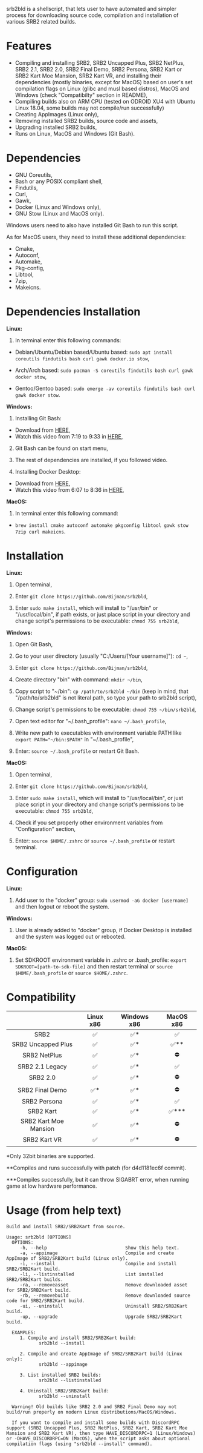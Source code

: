 srb2bld is a shellscript, that lets user to have automated and simpler process for downloading source code, compilation and installation of various SRB2 related builds.

# Features
- Compiling and installing SRB2, SRB2 Uncapped Plus, SRB2 NetPlus, SRB2 2.1, SRB2 2.0, SRB2 Final Demo, SRB2 Persona, SRB2 Kart or SRB2 Kart Moe Mansion, SRB2 Kart VR, and installing their dependencies (mostly binaries, except for MacOS) based on user's set compilation flags on Linux (glibc and musl based distros), MacOS and Windows (check "Compatibilty" section in README),
- Compiling builds also on ARM CPU (tested on ODROID XU4 with Ubuntu Linux 18.04, some builds may not compile/run successfully)
- Creating AppImages (Linux only),
- Removing installed SRB2 builds, source code and assets,
- Upgrading installed SRB2 builds,
- Runs on Linux, MacOS and Windows (Git Bash).

# Dependencies
- GNU Coreutils,
- Bash or any POSIX compliant shell,
- Findutils,
- Curl,
- Gawk,
- Docker (Linux and Windows only),
- GNU Stow (Linux and MacOS only).

Windows users need to also have installed Git Bash to run this script.

As for MacOS users, they need to install these additional dependencies:
- Cmake,
- Autoconf,
- Automake,
- Pkg-config,
- Libtool,
- 7zip,
- Makeicns.

# Dependencies Installation
**Linux:**
1. In terminal enter this following commands:
- Debian/Ubuntu/Debian based/Ubuntu based: `sudo apt install coreutils findutils bash curl gawk docker.io stow`,

- Arch/Arch based: `sudo pacman -S coreutils findutils bash curl gawk docker stow`,

- Gentoo/Gentoo based: `sudo emerge -av coreutils findutils bash curl gawk docker stow`.

**Windows:**
1. Installing Git Bash:
- Download from [HERE](https://git-scm.com/downloads),
- Watch this video from 7:19 to 9:33 in [HERE](https://youtu.be/SWYqp7iY_Tc?t=439),

2. Git Bash can be found on start menu,

3. The rest of dependencies are installed, if you followed video.

4. Installing Docker Desktop:
- Download from [HERE](https://www.docker.com/products/docker-desktop),
- Watch this video from 6:07 to 8:36 in [HERE](https://youtu.be/_9AWYlt86B8?t=518),

**MacOS:**
1. In terminal enter this following command:
- `brew install cmake autoconf automake pkgconfig libtool gawk stow 7zip curl makeicns`.

# Installation
**Linux:**
1. Open terminal,

2. Enter `git clone https://github.com/Bijman/srb2bld`,

3. Enter `sudo make install`, which will install to "/usr/bin" or "/usr/local/bin", if path exists, or just place script in your directory and change script's permissions to be executable: `chmod 755 srb2bld`,

**Windows:**
1. Open Git Bash,

2. Go to your user directory (usually "C:/Users/[Your username]"): `cd ~`,

3. Enter `git clone https://github.com/Bijman/srb2bld`,

4. Create directory "bin" with command: `mkdir ~/bin`,

5. Copy script to "~/bin": `cp /path/to/srb2bld ~/bin` (keep in mind, that "/path/to/srb2bld" is not literal path, so type your path to srb2bld script),

6. Change script's permissions to be executable: `chmod 755 ~/bin/srb2bld`,

7. Open text editor for "~/.bash_profile": `nano ~/.bash_profile`,

8. Write new path to executables with environment variable PATH like `export PATH="~/bin:$PATH"` in "~/.bash_profile",

9. Enter: `source ~/.bash_profile` or restart Git Bash.

**MacOS:**
1. Open terminal,

2. Enter `git clone https://github.com/Bijman/srb2bld`,

3. Enter `sudo make install`, which will install to "/usr/local/bin", or just place script in your directory and change script's permissions to be executable: `chmod 755 srb2bld`,

4. Check if you set properly other environment variables from "Configuration" section,

5. Enter: `source $HOME/.zshrc` or `source ~/.bash_profile` or restart terminal.

# Configuration
**Linux:**
1. Add user to the "docker" group: `sudo usermod -aG docker [username]` and then logout or reboot the system.

**Windows:**
1. User is already added to "docker" group, if Docker Desktop is installed and the system was logged out or rebooted.

**MacOS:**
1. Set SDKROOT environment variable in .zshrc or .bash_profile: `export SDKROOT=[path-to-sdk-file]` and then restart terminal or `source $HOME/.bash_profile` or `source $HOME/.zshrc`.

# Compatibility
|                       | Linux x86 | Windows x86 | MacOS x86 |
| :-------------------: | :-------: | :---------: | :-------: |
| SRB2                  |     ✅    |     ✅*     |     ✅    |
| SRB2 Uncapped Plus    |     ✅    |     ✅*     |     ✅**  |
| SRB2 NetPlus          |     ✅    |     ✅*     |     ⛔    |
| SRB2 2.1 Legacy       |     ✅    |     ✅*     |     ✅    |
| SRB2 2.0              |     ✅    |     ✅*     |     ⛔    |
| SRB2 Final Demo       |     ✅*   |     ✅*     |     ⛔    |
| SRB2 Persona          |     ✅    |     ✅*     |     ✅    |
| SRB2 Kart             |     ✅    |     ✅*     |     ✅*** |
| SRB2 Kart Moe Mansion |     ✅    |     ✅*     |     ⛔    |
| SRB2 Kart VR          |     ✅    |     ✅*     |     ⛔    |

*Only 32bit binaries are supported.

**Compiles and runs successfully with patch (for d4d1181ec6f commit).

***Compiles successfully, but it can throw SIGABRT error, when running game at low hardware performance.

# Usage (from help text)
```
Build and install SRB2/SRB2Kart from source.

Usage: srb2bld [OPTIONS]
  OPTIONS:
     -h, --help                             Show this help text.
     -a, --appimage                         Compile and create AppImage of SRB2/SRB2Kart build (Linux only).
     -i, --install                          Compile and install SRB2/SRB2Kart build.
     -li, --listinstalled                   List installed SRB2/SRB2Kart builds.
     -ra, --removeasset                     Remove downloaded asset for SRB2/SRB2Kart build.
     -rb, --removebuild                     Remove downloaded source code for SRB2/SRB2Kart build.
     -ui, --uninstall                       Uninstall SRB2/SRB2Kart build.
     -up, --upgrade                         Upgrade SRB2/SRB2Kart build.

  EXAMPLES:
     1. Compile and install SRB2/SRB2Kart build:
            srb2bld --install

     2. Compile and create AppImage of SRB2/SRB2Kart build (Linux only):
            srb2bld --appimage

     3. List installed SRB2 builds:
            srb2bld --listinstalled

     4. Uninstall SRB2/SRB2Kart build:
            srb2bld --uninstall

  Warning! Old builds like SRB2 2.0 and SRB2 Final Demo may not build/run properly on modern Linux distributions/MacOS/Windows.

  If you want to compile and install some builds with DiscordRPC support (SRB2 Uncapped Plus, SRB2 NetPlus, SRB2 Kart, SRB2 Kart Moe Mansion and SRB2 Kart VR), then type HAVE_DISCORDRPC=1 (Linux/Windows) or -DHAVE_DISCORDRPC=ON (MacOS), when the script asks about optional compilation flags (using "srb2bld --install" command).

```
